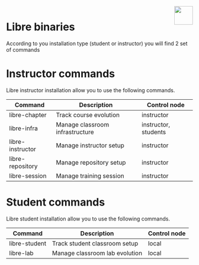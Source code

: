 <img align="right" height="50" src="https://raw.githubusercontent.com/startxfr/libre/dev/doc/assets/logo.svg?sanitize=true">

# Libre binaries

According to you installation type (student or instructor) you will find 2 set of commands


# Instructor commands

Libre instructor installation allow you to use the following commands.

| Command              | Description                        | Control node
|----------------------|------------------------------------|-------------
| libre-chapter        | Track course evolution             | instructor
| libre-infra          | Manage classroom infrastructure    | instructor, students
| libre-instructor     | Manage instructor setup            | instructor
| libre-repository     | Manage repository setup            | instructor
| libre-session        | Manage training session            | instructor


# Student commands

Libre student installation allow you to use the following commands.

| Command              | Description                        | Control node
|----------------------|------------------------------------|-------------
| libre-student        | Track student classroom setup      | local
| libre-lab            | Manage classroom lab evolution     | local

